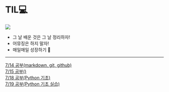 # TIL💻
![](https://velog.velcdn.com/images/dlgkssk38/post/668abe3c-f02e-401c-b7d4-f637d316144c/image.png)
- 그 날 배운 것은 그 날 정리하자!
- 어뮤징은 하지 말자!
- 매일매일 성장하기 🤟

---

[7/14 공부(markdown, git, github)]()  
[7/15 공부()]()  
[7/18 공부(Python 기초)](https://github.com/dlgkssk38/TIL/blob/master/%EA%B3%B5%EB%B6%80%EC%A0%95%EB%A6%AC/0718.md)  
[7/19 공부(Python 기초 실습)](https://github.com/dlgkssk38/TIL/blob/master/%EA%B3%B5%EB%B6%80%EC%A0%95%EB%A6%AC/0719.md)  